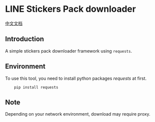 # LINE Stickers Pack downloader

[中文文档](https://mitian233.github.io/2021/02/28/StickersPackDownloader%E4%BD%BF%E7%94%A8%E8%AF%B4%E6%98%8E/)

## Introduction

A simple stickers pack downloader framework using `requests`.

## Environment

To use this tool, you need to install python packages _requests_ at first.  
```shell
    pip install requests
```

## Note

Depending on your network environment, download may require proxy.
